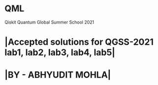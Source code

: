 # QML
Qiskit Quantum Global Summer School 2021 



# |Accepted solutions for QGSS-2021 lab1, lab2, lab3, lab4, lab5|

# |BY - ABHYUDIT MOHLA|


